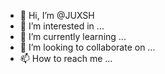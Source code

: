 - 👋 Hi, I’m @JUXSH
- 👀 I’m interested in ...
- 🌱 I’m currently learning ...
- 💞️ I’m looking to collaborate on ...
- 📫 How to reach me ...

<!---
JUXSH/JUXSH is a ✨ special ✨ repository because its `README.md` (this file) appears on your GitHub profile.
You can click the Preview link to take a look at your changes.
--->
